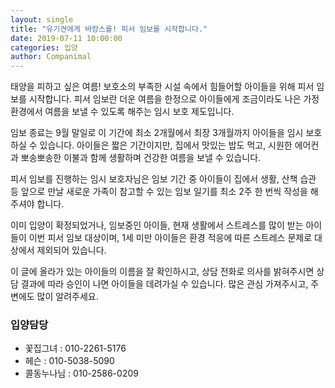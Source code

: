 ```yaml
---
layout: single
title: "유기견에게 바캉스를! 피서 임보를 시작합니다."
date: 2019-07-11 10:00:00
categories: 입양
author: Companimal
---
```


태양을 피하고 싶은 여름! 보호소의 부족한 시설 속에서 힘들어할 아이들을 위해 피서 임보를 시작합니다. 피서 임보란 더운 여름을 한정으로 아이들에게 조금이라도 나은 가정환경에서 여름을 보낼 수 있도록 해주는 임시 보호 제도입니다.

임보 종료는 9월 말일로 이 기간에 최소 2개월에서 최장 3개월까지 아이들을 임시 보호하실 수 있습니다. 아이들은 짧은 기간이지만, 집에서 맛있는 밥도 먹고, 시원한 에어컨과 뽀송뽀송한 이불과 함께 생활하며 건강한 여름을 보낼 수 있습니다.

피서 임보를 진행하는 임시 보호자님은 임보 기간 중 아이들이 집에서 생활, 산책 습관 등 앞으로 만날 새로운 가족이 참고할 수 있는 임보 일기를 최소 2주 한 번씩 작성을 해주셔야 합니다.

이미 입양이 확정되었거나, 임보중인 아이들, 현재 생활에서 스트레스를 많이 받는 아이들이 이번 피서 임보 대상이며, 1세 미만 아이들은 환경 적응에 따른 스트레스 문제로 대상에서 제외되어 있습니다.

이 글에 올라가 있는 아이들의 이름을 잘 확인하시고, 상담 전화로 의사를 밝혀주시면 상담 결과에 따라 승인이 나면 아이들을 데려가실 수 있습니다. 많은 관심 가져주시고, 주변에도 많이 알려주세요.

### 입양담당

- 꽃집그녀 : 010-2261-5176
- 헤슨 : 010-5038-5090
- 콜동누나님 : 010-2586-0209

